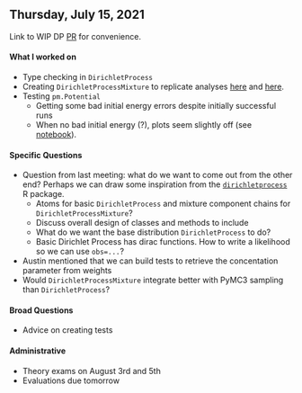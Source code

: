 ## Thursday, July 15, 2021

Link to WIP DP [PR](https://github.com/pymc-devs/pymc3/pull/4809) for convenience.

#### What I worked on

- Type checking in `DirichletProcess`
- Creating `DirichletProcessMixture` to replicate analyses [here](https://docs.pymc.io/notebooks/dp_mix.html) and [here](https://nbviewer.jupyter.org/github/fonnesbeck/Bios8366/blob/master/notebooks/Section5_2-Dirichlet-Processes.ipynb).
- Testing `pm.Potential`
	- Getting some bad initial energy errors despite initially successful runs
	- When no bad initial energy (?), plots seem slightly off (see [notebook](https://github.com/larryshamalama/pymc3-playground/blob/master/notebooks/test-potential.ipynb)).

#### Specific Questions

- Question from last meeting: what do we want to come out from the other end? Perhaps we can draw some inspiration from the [`dirichletprocess`](https://github.com/dm13450/dirichletprocess) R package.
	- Atoms for basic `DirichletProcess` and mixture component chains for `DirichletProcessMixture`?
	- Discuss overall design of classes and methods to include
	- What do we want the base distribution `DirichletProcess` to do?
	- Basic Dirichlet Process has dirac functions. How to write a likelihood so we can use `obs=...`?
- Austin mentioned that we can build tests to retrieve the concentation parameter from weights
- Would `DirichletProcessMixture` integrate better with PyMC3 sampling than `DirichletProcess`?

#### Broad Questions

- Advice on creating tests

#### Administrative

- Theory exams on August 3rd and 5th
- Evaluations due tomorrow
